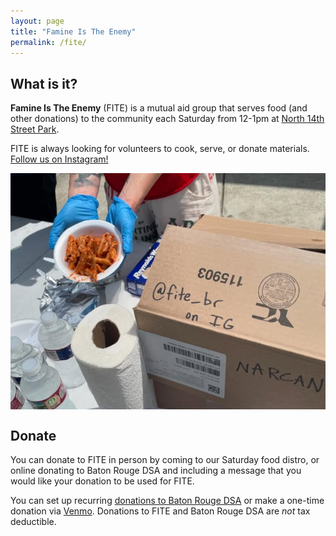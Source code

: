 ```yaml
---
layout: page
title: "Famine Is The Enemy"
permalink: /fite/
---
```


## What is it?

**Famine Is The Enemy** (FITE) is a mutual aid group that serves food (and other donations) to the community each Saturday from 12-1pm at [North 14th Street Park](https://maps.app.goo.gl/GJhM7rvKNZgw9kZF9). 

FITE is always looking for volunteers to cook, serve, or donate materials. [Follow us on Instagram!](https://www.instagram.com/fite_br/)

<div style="display:flex; flex-direction: row-reverse;">
    <img src="/assets/images/FITE04-2025.png">
</div>

## Donate

You can donate to FITE in person by coming to our Saturday food distro, or online donating to Baton Rouge DSA and including a message that you would like your donation to be used for FITE.

You can set up recurring [donations to Baton Rouge DSA](/donate/) or make a one-time donation via [Venmo](https://venmo.com/u/BRDSA). Donations to FITE and Baton Rouge DSA are _not_ tax deductible. 



